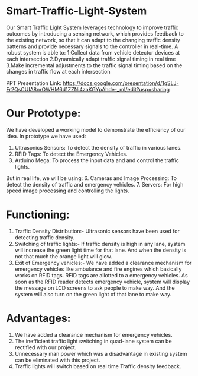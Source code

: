 # Smart-Traffic-Light-System

Our Smart Traffic Light System leverages technology to improve traffic outcomes by introducing a sensing network, which provides feedback to the existing network, so that it can adapt to the changing traffic density patterns and provide necessary signals to the controller in real-time.
  A robust system is able to:
1.Collect data from vehicle detector devices at each intersection
2.Dynamically adapt traffic signal timing in real time
3.Make incremental adjustments to the traffic signal timing based on the changes in traffic flow at each intersection

PPT Presentation Link: https://docs.google.com/presentation/d/1qSLJ-Fr2QsCUIA8nrOWHM6d1ZZNi4zaKGYpAhde-_mI/edit?usp=sharing

# Our Prototype:
 We have developed a working model to demonstrate the efficiency of our idea.
In prototype we have used:
1. Ultrasonics Sensors: To detect the density of traffic in various lanes.
2. RFID Tags: To detect the Emergency Vehicles.
3. Arduino Mega: To process the input data and and control the traffic lights.
 
 But in real life, we will be using:
6. Cameras and Image Processing: To detect the density of traffic and emergency vehicles.
7. Servers: For high speed image processing and controlling the lights.

# Functioning:
1. Traffic Density Distribution:- Ultrasonic sensors have been used for detecting traffic density.
2. Switching of traffic lights:- If traffic density is high in any lane, system will increase the green light time for that lane. And when the density is not that much the orange light will glow.
3. Exit of Emergency vehicles:- We have added a clearance mechanism for emergency vehicles like ambulance and fire engines which basically works on RFID tags. RFID tags are allotted to a emergency vehicles. As soon as the RFID reader detects emergency vehicle, system will display the message on LCD screens to ask people to make way. And the system will also turn on the green light of that lane to make way.

# Advantages:
1. We have added a clearance mechanism for emergency vehicles.
2. The inefficient traffic light switching in quad-lane system can be rectified with our project.
3. Unnecessary man power which was a disadvantage in existing system can be eliminated with this project.
4. Traffic lights will switch based on real time Traffic density feedback.

